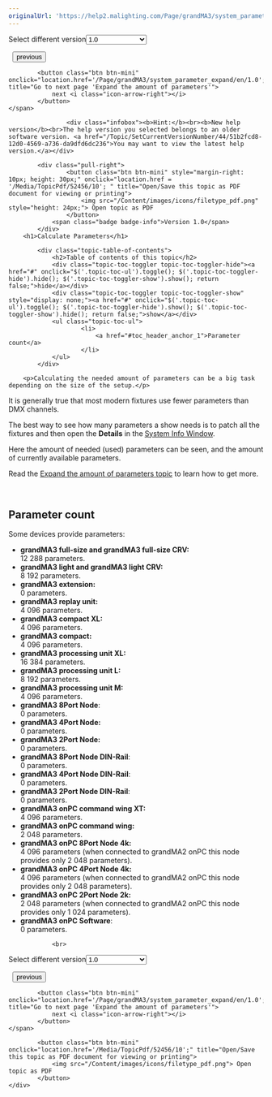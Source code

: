 ```yaml
---
originalUrl: 'https://help2.malighting.com/Page/grandMA3/system_parameter_calculate/en/1.0'
---
```


<div class="topic-navigation">

<div class="pull-right">
	<span class="pull-left">


<div class="pull-left">
<form action="/Topic/SetCurrentVersionNumber" class="form-inline" id="frmTagSelector" method="post">	<span class="form-mini">
		<div class="input-prepend"><span class="add-on">Select different version</span><select autocomplete="off" id="versionNumberId" name="versionNumberId" onchange="$(this).closest('#frmTagSelector').submit();" style="width: 120px;"><option value="">- latest -</option>
<option selected="selected" value="10">1.0</option>
<option value="32">1.1</option>
<option value="35">1.2</option>
<option value="36">1.3</option>
<option value="37">1.4</option>
<option value="38">1.5</option>
<option value="39">1.6</option>
<option value="40">1.7</option>
<option value="42">1.8</option>
<option value="43">1.9</option>
<option value="44">2.0</option>
</select></div>
		<input data-val="true" data-val-number="The field Int32 must be a number." data-val-required="The Int32 field is required." id="ProductId" name="ProductId" type="hidden" value="16">
		<input id="CurrentGuid" name="CurrentGuid" type="hidden" value="51b2fcd8-12d0-4569-a736-da9dfd6dc236">
	</span>
</form></div>&nbsp;	</span>
	<span class="pull-right" style="white-space: nowrap;">
			<button class="btn btn-mini" onclick="location.href='/Page/grandMA3/system_parameter/en/1.0'; " title="Go to previous page 'Parameters'">
				<i class="icon-arrow-left"></i> previous
			</button>

			<button class="btn btn-mini" onclick="location.href='/Page/grandMA3/system_parameter_expand/en/1.0';" title="Go to next page 'Expand the amount of parameters'">
				next <i class="icon-arrow-right"></i> 
			</button>
	</span>
</div>
<div class="clear-fix" style="margin-bottom: 10px"></div>
</div>

					<div class="infobox"><b>Hint:</b><br><b>New help version</b><br>The help version you selected belongs to an older software version. <a href="/Topic/SetCurrentVersionNumber/44/51b2fcd8-12d0-4569-a736-da9dfd6dc236">You may want to view the latest help version.</a></div>

			<div class="pull-right">
					<button class="btn btn-mini" style="margin-right: 10px; height: 30px;" onclick="location.href = '/Media/TopicPdf/52456/10'; " title="Open/Save this topic as PDF document for viewing or printing">
						<img src="/Content/images/icons/filetype_pdf.png" style="height: 24px;"> Open topic as PDF
					</button>
				<span class="badge badge-info">Version 1.0</span>
			</div>
		<h1>Calculate Parameters</h1>

			<div class="topic-table-of-contents">
				<h2>Table of contents of this topic</h2>
				<div class="topic-toc-toggler topic-toc-toggler-hide"><a href="#" onclick="$('.topic-toc-ul').toggle(); $('.topic-toc-toggler-hide').hide(); $('.topic-toc-toggler-show').show(); return false;">hide</a></div>
				<div class="topic-toc-toggler topic-toc-toggler-show" style="display: none;"><a href="#" onclick="$('.topic-toc-ul').toggle(); $('.topic-toc-toggler-hide').show(); $('.topic-toc-toggler-show').hide(); return false;">show</a></div>
				<ul class="topic-toc-ul">
						<li>
							<a href="#toc_header_anchor_1">Parameter count</a>
						</li>
				</ul>
			</div>

		<p>Calculating the needed amount of parameters can be a big task depending on the size of the setup.</p>

<p>It is generally true that most modern fixtures use fewer parameters than DMX channels.</p>

<p>The best way to see how many parameters a show needs is to patch all the fixtures and then open the <strong>Details</strong> in the<strong> </strong><a href="/Topic/9eada618-b26f-4412-abc1-45ec36e8326c">System Info Window</a>.</p>

<p>Here the amount of needed (used) parameters can be seen, and the amount of currently available parameters.</p>

<p>Read the <a href="/Topic/51b2fcd8-12d0-4569-a736-da9dfd6dc236">Expand the amount of parameters topic</a> to learn how to get more.</p>

<p>&nbsp;</p>

<a name="toc_header_anchor_1" id="toc_header_anchor_1" class="topic-toc-item"></a><h2>Parameter count</h2>

<p>Some devices provide parameters:</p>

<ul>
	<li><strong>grandMA3 full-size and grandMA3 full-size CRV:</strong><br>
	12 288 parameters.</li>
	<li><strong>grandMA3 light and grandMA3 light CRV:</strong><br>
	8 192 parameters.</li>
	<li><strong>grandMA3 extension:</strong><br>
	0 parameters.</li>
	<li><strong>grandMA3 replay unit:</strong><br>
	4 096 parameters.</li>
	<li><strong>grandMA3 compact XL:</strong><br>
	4 096 parameters.</li>
	<li><strong>grandMA3 compact:</strong><br>
	4 096 parameters.</li>
	<li><strong>grandMA3 processing unit XL:</strong><br>
	16 384 parameters.</li>
	<li><strong>grandMA3 processing unit L:</strong><br>
	8 192 parameters.</li>
	<li><strong>grandMA3 processing unit M:</strong><br>
	4 096 parameters.</li>
	<li><strong>grandMA3 8Port Node</strong>:<br>
	0 parameters.</li>
	<li><strong>grandMA3 4Port Node:</strong><br>
	0 parameters.</li>
	<li><strong>grandMA3 2Port Node:</strong><br>
	0 parameters.</li>
	<li><strong>grandMA3 8Port Node DIN-Rail</strong>:<br>
	0 parameters.</li>
	<li><strong>grandMA3 4Port Node DIN-Rail</strong>:<br>
	0 parameters.</li>
	<li><strong>grandMA3 2Port Node DIN-Rail</strong>:<br>
	0 parameters.</li>
	<li><strong>grandMA3 onPC command wing XT:</strong><br>
	4 096 parameters.</li>
	<li><strong>grandMA3 onPC command wing:</strong><br>
	2 048 parameters.</li>
	<li><strong>grandMA3 onPC 8Port Node 4k:</strong><br>
	4 096 parameters (when connected to grandMA2 onPC this node provides only 2 048 parameters).</li>
	<li><strong>grandMA3 onPC 4Port Node 4k:</strong><br>
	4 096 parameters (when connected to grandMA2 onPC this node provides only 2 048 parameters).</li>
	<li><strong>grandMA3 onPC 2Port Node 2k:</strong><br>
	2 048 parameters (when connected to grandMA2 onPC this node provides only 1 024 parameters).</li>
	<li><strong>grandMA3 onPC Software</strong>:<br>
	0 parameters.</li>
</ul>


				<br>
<div class="topic-navigation">

<div class="pull-right">
	<span class="pull-left">


<div class="pull-left">
<form action="/Topic/SetCurrentVersionNumber" class="form-inline" id="frmTagSelector" method="post">	<span class="form-mini">
		<div class="input-prepend"><span class="add-on">Select different version</span><select autocomplete="off" id="versionNumberId" name="versionNumberId" onchange="$(this).closest('#frmTagSelector').submit();" style="width: 120px;"><option value="">- latest -</option>
<option selected="selected" value="10">1.0</option>
<option value="32">1.1</option>
<option value="35">1.2</option>
<option value="36">1.3</option>
<option value="37">1.4</option>
<option value="38">1.5</option>
<option value="39">1.6</option>
<option value="40">1.7</option>
<option value="42">1.8</option>
<option value="43">1.9</option>
<option value="44">2.0</option>
</select></div>
		<input data-val="true" data-val-number="The field Int32 must be a number." data-val-required="The Int32 field is required." id="ProductId" name="ProductId" type="hidden" value="16">
		<input id="CurrentGuid" name="CurrentGuid" type="hidden" value="51b2fcd8-12d0-4569-a736-da9dfd6dc236">
	</span>
</form></div>&nbsp;	</span>
	<span class="pull-right" style="white-space: nowrap;">
			<button class="btn btn-mini" onclick="location.href='/Page/grandMA3/system_parameter/en/1.0'; " title="Go to previous page 'Parameters'">
				<i class="icon-arrow-left"></i> previous
			</button>

			<button class="btn btn-mini" onclick="location.href='/Page/grandMA3/system_parameter_expand/en/1.0';" title="Go to next page 'Expand the amount of parameters'">
				next <i class="icon-arrow-right"></i> 
			</button>
	</span>
</div>
	<div class="clear-fix"></div>
	<div class="pull-right">
	
			<button class="btn btn-mini" onclick="location.href='/Media/TopicPdf/52456/10';" title="Open/Save this topic as PDF document for viewing or printing">
				<img src="/Content/images/icons/filetype_pdf.png"> Open topic as PDF
			</button>
	</div>
<div class="clear-fix" style="margin-bottom: 10px"></div>
</div>

	
